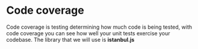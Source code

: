 # Code coverage
Code coverage is testing determining how much code is being tested, with code coverage you can see how well your unit tests exercise your codebase. The library that we will use is **istanbul.js** 
